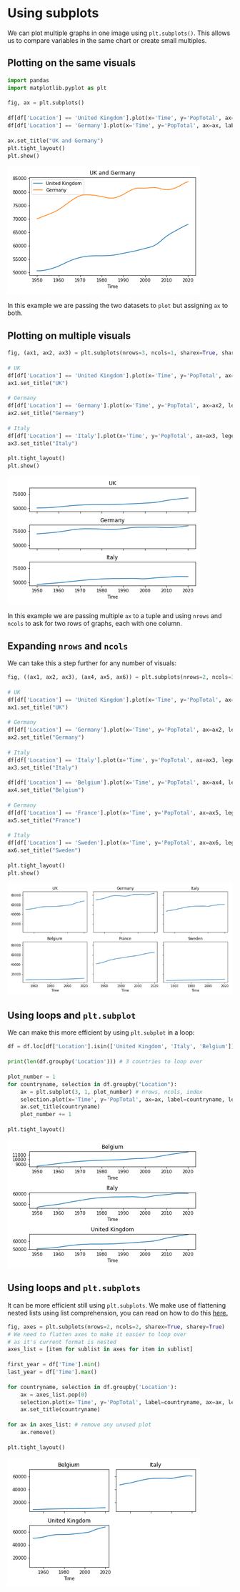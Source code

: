 # Using subplots

We can plot multiple graphs in one image using `plt.subplots()`. This allows us to compare variables in the same chart or create small multiples.

## Plotting on the same visuals

```python
import pandas
import matplotlib.pyplot as plt

fig, ax = plt.subplots()

df[df['Location'] == 'United Kingdom'].plot(x='Time', y='PopTotal', ax=ax, label='United Kingdom')
df[df['Location'] == 'Germany'].plot(x='Time', y='PopTotal', ax=ax, label='Germany')

ax.set_title("UK and Germany")
plt.tight_layout()
plt.show()
```

![plt.subplot example 1](/graph_examples/plt_subplots_1.png)

In this example we are passing the two datasets to `plot` but assigning `ax` to both.

## Plotting on multiple visuals

```python
fig, (ax1, ax2, ax3) = plt.subplots(nrows=3, ncols=1, sharex=True, sharey=True) # use tuples for multiple ax

# UK
df[df['Location'] == 'United Kingdom'].plot(x='Time', y='PopTotal', ax=ax1, legend=False)
ax1.set_title("UK")

# Germany
df[df['Location'] == 'Germany'].plot(x='Time', y='PopTotal', ax=ax2, legend=False)
ax2.set_title("Germany")

# Italy
df[df['Location'] == 'Italy'].plot(x='Time', y='PopTotal', ax=ax3, legend=False)
ax3.set_title("Italy")

plt.tight_layout()
plt.show()
```

![plt.subplot example 2](/graph_examples/plt_subplots_2.png)

In this example we are passing multiple `ax` to a tuple and using `nrows` and `ncols` to ask for two rows of graphs, each with one column.

## Expanding `nrows` and `ncols`

We can take this a step further for any number of visuals:

```python
fig, ((ax1, ax2, ax3), (ax4, ax5, ax6)) = plt.subplots(nrows=2, ncols=3, sharex=True, sharey=True, figsize=(10,5)) # use tuples for multiple ax

# UK
df[df['Location'] == 'United Kingdom'].plot(x='Time', y='PopTotal', ax=ax1, legend=False)
ax1.set_title("UK")

# Germany
df[df['Location'] == 'Germany'].plot(x='Time', y='PopTotal', ax=ax2, legend=False)
ax2.set_title("Germany")

# Italy
df[df['Location'] == 'Italy'].plot(x='Time', y='PopTotal', ax=ax3, legend=False)
ax3.set_title("Italy")

df[df['Location'] == 'Belgium'].plot(x='Time', y='PopTotal', ax=ax4, legend=False)
ax4.set_title("Belgium")

# Germany
df[df['Location'] == 'France'].plot(x='Time', y='PopTotal', ax=ax5, legend=False)
ax5.set_title("France")

# Italy
df[df['Location'] == 'Sweden'].plot(x='Time', y='PopTotal', ax=ax6, legend=False)
ax6.set_title("Sweden")

plt.tight_layout()
plt.show()
```

![plt.subplots example 3](/graph_examples/plt_subplots_3.png)

## Using loops and `plt.subplot`

We can make this more efficient by using `plt.subplot` in a loop:

```python
df = df.loc[df['Location'].isin(['United Kingdom', 'Italy', 'Belgium'])]

print(len(df.groupby('Location'))) # 3 countries to loop over

plot_number = 1
for countryname, selection in df.groupby("Location"):
    ax = plt.subplot(3, 1, plot_number) # nrows, ncols, index
    selection.plot(x='Time', y='PopTotal', ax=ax, label=countryname, legend=False)
    ax.set_title(countryname)
    plot_number += 1

plt.tight_layout()
```

![plt.subplots example 4](/graph_examples/plt_subplots_4.png)

## Using loops and `plt.subplots`

It can be more efficient still using `plt.subplots`. We make use of flattening nested lists using list comprehension, you can read on how to do this [here.](/Python/flatten_nested_lists.md)

```python
fig, axes = plt.subplots(nrows=2, ncols=2, sharex=True, sharey=True)
# We need to flatten axes to make it easier to loop over
# as it's current format is nested
axes_list = [item for sublist in axes for item in sublist]

first_year = df['Time'].min()
last_year = df['Time'].max()

for countryname, selection in df.groupby('Location'):
    ax = axes_list.pop(0)
    selection.plot(x='Time', y='PopTotal', label=countryname, ax=ax, legend=False)
    ax.set_title(countryname)

for ax in axes_list: # remove any unused plot
    ax.remove()

plt.tight_layout()
```

![plt.subplots example 5](/graph_examples/plt_subplots_5.png)
